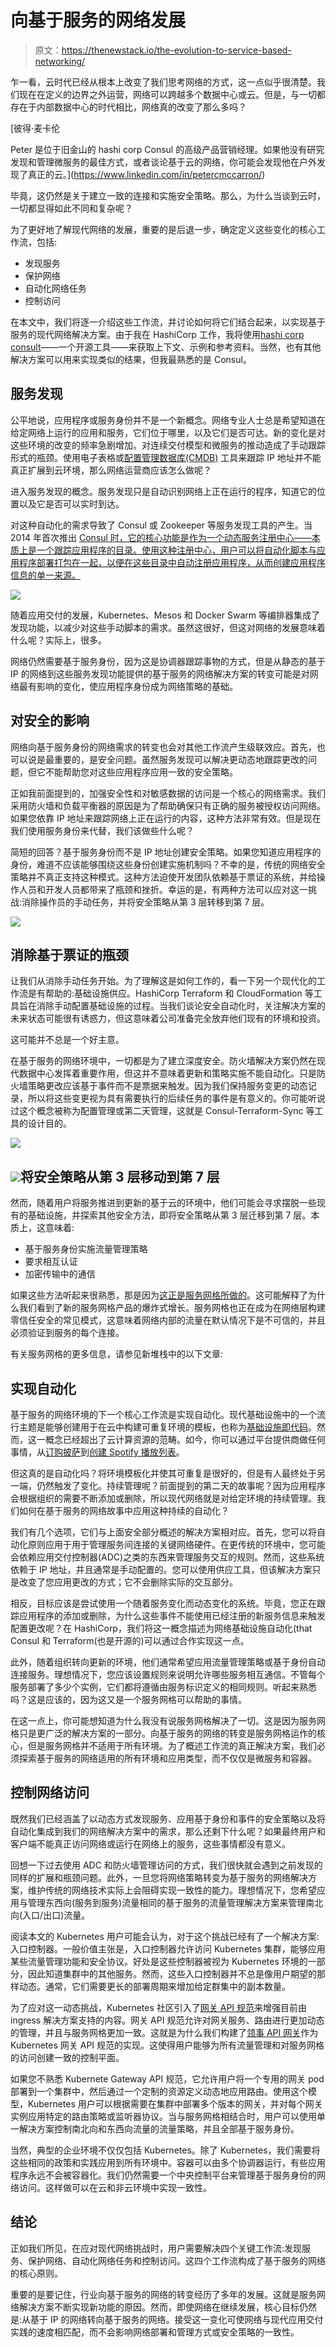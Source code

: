 # 向基于服务的网络发展

> 原文：<https://thenewstack.io/the-evolution-to-service-based-networking/>

乍一看，云时代已经从根本上改变了我们思考网络的方式，这一点似乎很清楚。我们现在在定义的边界之外运营，网络可以跨越多个数据中心或云。但是，与一切都存在于内部数据中心的时代相比，网络真的改变了那么多吗？

 [彼得·麦卡伦

Peter 是位于旧金山的 hashi corp Consul 的高级产品营销经理。如果他没有研究发现和管理微服务的最佳方式，或者谈论基于云的网络，你可能会发现他在户外发现了真正的云。](https://www.linkedin.com/in/petercmccarron/) 

毕竟，这仍然是关于建立一致的连接和实施安全策略。那么，为什么当谈到云时，一切都显得如此不同和复杂呢？

为了更好地了解现代网络的发展，重要的是后退一步，确定定义这些变化的核心工作流，包括:

*   发现服务
*   保护网络
*   自动化网络任务
*   控制访问

在本文中，我们将逐一介绍这些工作流，并讨论如何将它们结合起来，以实现基于服务的现代网络解决方案。由于我在 HashiCorp 工作，我将使用[hashi corp consult](https://github.com/hashicorp/consul#consul--)——一个开源工具——来获取上下文、示例和参考资料。当然，也有其他解决方案可以用来实现类似的结果，但我最熟悉的是 Consul。

## 服务发现

公平地说，应用程序或服务身份并不是一个新概念。网络专业人士总是希望知道在给定网络上运行的应用和服务，它们位于哪里，以及它们是否可达。新的变化是对这些环境的改变的频率急剧增加。对连续交付模型和微服务的推动造成了手动跟踪形式的瓶颈。使用电子表格或[配置管理数据库(CMDB)](https://en.wikipedia.org/wiki/Configuration_management_database) 工具来跟踪 IP 地址并不能真正扩展到云环境，那么网络运营商应该怎么做呢？

进入服务发现的概念。服务发现只是自动识别网络上正在运行的程序，知道它的位置以及它是否可以实时到达。

对这种自动化的需求导致了 Consul 或 Zookeeper 等服务发现工具的产生。当 2014 年首次推出 [Consul 时，它的核心功能是作为一个动态服务注册中心——本质上是一个跟踪应用程序的目录。使用这种注册中心，用户可以将自动化脚本与应用程序部署打包在一起，以便在这些目录中自动注册应用程序，从而创建应用程序信息的单一来源。](https://www.hashicorp.com/blog/consul-announcement)

![](img/1032f0251491e56bd5a3956cc65ab4b3.png)

随着应用交付的发展，Kubernetes、Mesos 和 Docker Swarm 等编排器集成了发现功能，以减少对这些手动脚本的需求。虽然这很好，但这对网络的发展意味着什么呢？实际上，很多。

网络仍然需要基于服务身份，因为这是协调器跟踪事物的方式，但是从静态的基于 IP 的网络到这些服务发现功能提供的基于服务的网络解决方案的转变可能是对网络最有影响的变化，使应用程序身份成为网络策略的基础。

## 对安全的影响

网络向基于服务身份的网络需求的转变也会对其他工作流产生级联效应。首先，也可以说是最重要的，是安全问题。虽然服务发现可以解决更动态地跟踪更改的问题，但它不能帮助您对这些应用程序应用一致的安全策略。

正如我前面提到的，加强安全性和对敏感数据的访问是一个核心的网络需求。我们采用防火墙和负载平衡器的原因是为了帮助确保只有正确的服务被授权访问网络。如果您依靠 IP 地址来跟踪网络上正在运行的内容，这种方法非常有效。但是现在我们使用服务身份来代替，我们该做些什么呢？

简短的回答？基于服务身份而不是 IP 地址创建安全策略。如果您知道应用程序的身份，难道不应该能够围绕这些身份创建实施机制吗？不幸的是，传统的网络安全策略并不真正支持这种模式。这种方法迫使开发团队依赖基于票证的系统，并给操作人员和开发人员都带来了瓶颈和挫折。幸运的是，有两种方法可以应对这一挑战:消除操作员的手动任务，并将安全策略从第 3 层转移到第 7 层。

![](img/1151d5a4caf4b557ad22dd971688433f.png)

## 消除基于票证的瓶颈

让我们从消除手动任务开始。为了理解这是如何工作的，看一下另一个现代化的工作流是有帮助的:基础设施供应。HashiCorp Terraform 和 CloudFormation 等工具旨在消除手动配置基础设施的过程。当我们谈论安全自动化时，关注解决方案的未来状态可能很有诱惑力，但这意味着公司准备完全放弃他们现有的环境和投资。

这可能并不总是一个好主意。

在基于服务的网络环境中，一切都是为了建立深度安全。防火墙解决方案仍然在现代数据中心发挥着重要作用，但这并不意味着更新和策略实施不能自动化。只是防火墙策略更改应该基于事件而不是票据来触发。因为我们保持服务变更的动态记录，所以将这些变更视为具有需要执行的后续任务的事件是有意义的。你可能听说过这个概念被称为配置管理或第二天管理，这就是 Consul-Terraform-Sync 等工具的设计目的。

![](img/566bd20a60ebc85649e82d335c351a42.png)

## ![](img/3d2446dcaeb3f100789f28c9ae6f9cc1.png)将安全策略从第 3 层移动到第 7 层

然而，随着用户将服务推进到更新的基于云的环境中，他们可能会寻求摆脱一些现有的基础设施，并探索其他安全方法，即将安全策略从第 3 层迁移到第 7 层。本质上，这意味着:

*   基于服务身份实施流量管理策略
*   要求相互认证
*   加密传输中的通信

如果这些方法听起来很熟悉，那是因为[这正是服务网格所做的](https://www.consul.io/docs/intro/usecases/what-is-a-service-mesh)。这可能解释了为什么我们看到了新的服务网格产品的爆炸式增长。服务网格也正在成为在网络层构建零信任安全的常见模式，这意味着网络内部的流量在默认情况下是不可信的，并且必须验证到服务的每个连接。

有关服务网格的更多信息，请参见新堆栈中的以下文章:

## 实现自动化

基于服务的网络环境的下一个核心工作流是实现自动化。现代基础设施中的一个流行主题是能够创建用于在云中构建可重复环境的模板，也称为[基础设施即代码](https://www.hashicorp.com/resources/what-is-infrastructure-as-code)。然而，这一概念已经超出了云计算资源的范畴。如今，你可以通过平台提供商做任何事情，从[订购披萨](https://github.com/ndmckinley/terraform-provider-dominos)到[创建 Spotify 播放列表](https://learn.hashicorp.com/tutorials/terraform/spotify-playlist)。

但这真的是自动化吗？将环境模板化并使其可重复是很好的，但是有人最终处于另一端，仍然触发了变化。持续管理呢？前面提到的第二天的故事呢？因为应用程序会根据组织的需要不断添加或删除，所以现代网络就是对给定环境的持续管理。我们如何在基于服务的网络故事中应用这种持续的自动化？

我们有几个选项，它们与上面安全部分概述的解决方案相对应。首先，您可以将自动化原则应用于用于管理服务间连接的关键网络硬件。在更传统的环境中，您可能会依赖应用交付控制器(ADC)之类的东西来管理服务交互的规则。然而，这些系统依赖于 IP 地址，并且通常是手动配置的。您可以使用供应工具，但该解决方案只是改变了您应用更改的方式；它不会删除实际的交互部分。

相反，目标应该是尝试使用一个随着服务变化而动态变化的系统。毕竟，您正在跟踪应用程序的添加或删除，为什么这些事件不能使用已经注册的新服务信息来触发配置更改呢？在 HashiCorp，我们将这一概念描述为网络基础设施自动化(that Consul 和 Terraform(也是开源的)可以通过合作实现这一点。

此外，随着组织转向更新的环境，他们通常希望应用流量管理策略或基于身份自动连接服务。理想情况下，您应该设置规则来说明允许哪些服务相互通信。不管每个服务部署了多少个实例，它们都将遵循由服务标识定义的相同规则。听起来熟悉吗？这是应该的，因为这又是一个服务网格可以帮助的事情。

在这一点上，你可能想知道为什么我没有说服务网格解决了一切。这是因为服务网格只是更广泛的解决方案的一部分。向基于服务的网络的转变是服务网格运作的核心，但是服务网格并不适用于所有环境。为了概述工作流的真正解决方案，我们必须探索基于服务的网络适用的所有环境和应用类型，而不仅仅是微服务和容器。

## 控制网络访问

既然我们已经涵盖了以动态方式发现服务、应用基于身份和事件的安全策略以及将自动化集成到我们的网络解决方案中的需求，那么还剩下什么呢？如果最终用户和客户端不能真正访问网络或运行在网络上的服务，这些事情都没有意义。

回想一下过去使用 ADC 和防火墙管理访问的方式，我们很快就会遇到之前发现的同样的扩展和瓶颈问题。此外，一旦您将网络策略转变为基于服务的网络解决方案，维护传统的网络技术实际上会阻碍实现一致性的能力。理想情况下，您希望应用与管理东西向(服务到服务)流量相同的基于服务的流量管理解决方案来管理南北向(入口/出口)流量。

阅读本文的 Kubernetes 用户可能会认为，对于这个挑战已经有了一个解决方案:入口控制器。一般价值主张是，入口控制器允许访问 Kubernetes 集群，能够应用某些流量管理功能和安全协议。好处是这些控制器被视为 Kubernetes 环境的一部分，因此知道集群中的其他服务。然而，这些入口控制器并不总是像用户期望的那样动态。通常，它们需要更长的部署周期来增加给定群集中的副本数量。

为了应对这一动态挑战，Kubernetes 社区引入了[网关 API 规范](https://gateway-api.sigs.k8s.io/)来增强目前由 ingress 解决方案支持的内容。网关 API 规范允许对网关服务、路由进行更加动态的管理，并且与服务网格更加一致。这就是为什么我们构建了[领事 API 网关](https://www.consul.io/docs/api-gateway)作为 Kubernetes 网关 API 规范的实现。这使得用户能够为所有流量管理和对服务网格的访问创建一致的控制平面。

如果您不熟悉 Kubernete Gateway API 规范，它允许用户将一个专用的网关 pod 部署到一个集群中，然后通过一个定制的资源定义动态地应用路由。使用这个模型，Kubernetes 用户可以根据需要在集群中部署多个版本的网关，并对每个网关实例应用特定的路由策略或监听器协议。当与服务网格相结合时，用户可以使用单一解决方案控制南北向和东西向流量的流量策略，并且全部基于服务身份。

当然，典型的企业环境不仅仅包括 Kubernetes。除了 Kubernetes，我们需要将这些相同的政策和实践应用到所有环境中。容器可以由多个协调器运行，有些应用程序永远不会被容器化。我们仍然需要一个中央控制平台来管理基于服务身份的网络访问。这样做可以在云和非云环境中实现一致性。

## 结论

正如我们所见，在应对现代网络挑战时，用户需要解决四个关键工作流:发现服务、保护网络、自动化网络任务和控制访问。这四个工作流构成了基于服务的网络的核心原则。

重要的是要记住，行业向基于服务的网络的转变经历了多年的发展。这就是服务网络解决方案不断实现新功能的原因。然而，即使网络在继续发展，核心目标仍然是:从基于 IP 的网络转向基于服务的网络。接受这一变化可使网络与现代应用交付实践的速度相匹配，而不会影响网络部署和管理方式或安全策略的一致性。

<svg xmlns:xlink="http://www.w3.org/1999/xlink" viewBox="0 0 68 31" version="1.1"><title>Group</title> <desc>Created with Sketch.</desc></svg>